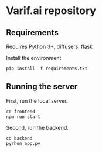 # Varif.ai repository

## Requirements
Requires Python 3+, diffusers, flask

Install the environment
```console
pip install -f requirements.txt
```

## Running the server
First, run the local server.<br />

```console
cd frontend
npm run start
```

Second, run the backend.<br />

```console
cd backend
pyrhon app.py
```

